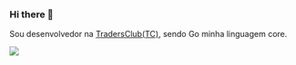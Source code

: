 ### Hi there 👋

Sou desenvolvedor na [TradersClub(TC)](https://tc.com.br/), sendo Go minha linguagem core.

<a href="https://www.linkedin.com/in/gabriel-ferreira-roque-2540801a5/" target="_blank"><img src="https://img.shields.io/badge/-LinkedIn-%230077B5?style=for-the-badge&logo=linkedin&logoColor=white" target="_blank"></a> 
